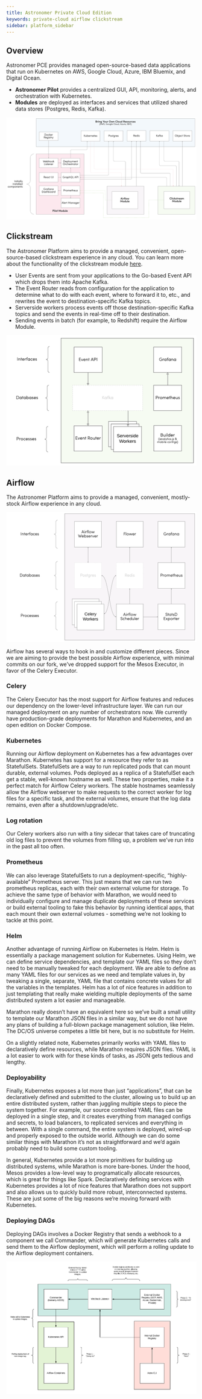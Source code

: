 ```yaml
---
title: Astronomer Private Cloud Edition
keywords: private-cloud airflow clickstream
sidebar: platform_sidebar
---
```


## Overview

Astronomer PCE provides managed open-source-based data applications
that run on Kubernetes on AWS, Google Cloud, Azure, IBM Bluemix,
and Digital Ocean.

* **Astronomer Pilot** provides a centralized GUI, API, monitoring,
alerts, and orchestration with Kubernetes.
* **Modules** are deployed as interfaces and services that utilized
shared data stores (Postgres, Redis, Kafka).

[![Astronomer PCE Overview](/images/pce/pce_overview.png)](/images/pce/pce_overview_white.png)

## Clickstream

The Astronomer Platform aims to provide a managed, convenient, open-source-based clickstream experience in any cloud. You can learn more about the functionality of the clickstream module [here](/v2/clickstream/overview.html).

* User Events are sent from your applications to the Go-based Event API which drops them into Apache Kafka.
* The Event Router reads from configuration for the application to determine what to do with each event, where to forward it to, etc., and rewrites the event to destination-specific Kafka topics.
* Serverside workers process events off those destination-specific Kafka topics and send the events in real-time off to their destination.
* Sending events in batch (for example, to Redshift) require the Airflow Module.

![Clickstream Open Diagram](/images/pce/clickstream_open_diagram.png)

## Airflow

The Astronomer Platform aims to provide a managed, convenient, mostly-stock Airflow experience in any cloud.

![Airflow Open Diagram](/images/pce/airflow_open_diagram.png)

 Airflow has several ways to hook in and customize different pieces. Since we are aiming to provide the best possible Airflow experience, with minimal commits on our fork, we’ve dropped support for the Mesos Executor, in favor of the Celery Executor.

### Celery

The Celery Executor has the most support for Airflow features and reduces our dependency on the lower-level infrastructure layer. We can run our managed deployment on any number of orchestrators now. We currently have production-grade deployments for Marathon and Kubernetes, and an open edition on Docker Compose.

### Kubernetes

Running our Airflow deployment on Kubernetes has a few advantages over Marathon. Kubernetes has support for a resource they refer to as StatefulSets. StatefulSets are a way to run replicated pods that can mount durable, external volumes. Pods deployed as a replica of a StatefulSet each get a stable, well-known hostname as well. These two properties, make it a perfect match for Airflow Celery workers. The stable hostnames seamlessly allow the Airflow webserver to make requests to the correct worker for log files for a specific task, and the external volumes, ensure that the log data remains, even after a shutdown/upgrade/etc.

### Log rotation

Our Celery workers also run with a tiny sidecar that takes care of truncating old log files to prevent the volumes from filling up, a problem we’ve run into in the past all too often.

### Prometheus

We can also leverage StatefulSets to run a deployment-specific, “highly-available” Prometheus server. This just means that we can run two prometheus replicas, each with their own external volume for storage.
To achieve the same type of behavior with Marathon, we would need to individually configure and manage duplicate deployments of these services or build external tooling to fake this behavior by running identical apps, that each mount their own external volumes - something we’re not looking to tackle at this point.

### Helm

Another advantage of running Airflow on Kubernetes is Helm. Helm is essentially a package management solution for Kubernetes. Using Helm, we can define service dependencies, and template our YAML files so they don’t need to be manually tweaked for each deployment. We are able to define as many YAML files for our services as we need and template values in, by tweaking a single, separate, YAML file that contains concrete values for all the variables in the templates. Helm has a lot of nice features in addition to just templating that really make wielding multiple deployments of the same distributed system a lot easier and manageable.

Marathon really doesn’t have an equivalent here so we’ve built a small utility to template our Marathon JSON files in a similar way, but we do not have any plans of building a full-blown package management solution, like Helm. The DC/OS universe competes a little bit here, but is no substitute for Helm.

On a slightly related note, Kubernetes primarily works with YAML files to declaratively define resources, while Marathon requires JSON files. YAML is a lot easier to work with for these kinds of tasks, as JSON gets tedious and lengthy.

### Deployability

Finally, Kubernetes exposes a lot more than just “applications”, that can be declaratively defined and submitted to the cluster, allowing us to build up an entire distributed system, rather than juggling multiple steps to piece the system together. For example, our source controlled YAML files can be deployed in a single step, and it creates everything from managed configs and secrets, to load balancers, to replicated services and everything in between. With a single command, the entire system is deployed, wired-up and properly exposed to the outside world. Although we can do some similar things with Marathon it’s not as straightforward and we’d again probably need to build some custom tooling.

In general, Kubernetes provide a lot more primitives for building up distributed systems, while Marathon is more bare-bones. Under the hood, Mesos provides a low-level way to programatically allocate resources, which is great for things like Spark. Declaratively defining services with Kubernetes provides a lot of nice features that Marathon does not support and also allows us to quickly build more robust, interconnected systems. These are just some of the big reasons we’re moving forward with Kubernetes.

### Deploying DAGs

Deploying DAGs involves a Docker Registry that sends a webhook to a component we call Commander, which will generate Kubernetes calls and send them to the Airflow deployment, which will perform a rolling update to the Airflow deployment containers.

![DAG Deployment](/images/pce/dag_deployment.png)
